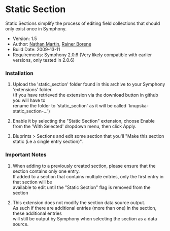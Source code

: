 Static Section
==============

Static Sections simplify the process of editing field collections that should only exist once in Symphony.

- Version: 1.5
- Author: [Nathan Martin](mailto:nathan@knupska.com), [Rainer Borene](mailto:rainerborene@gmail.com)
- Build Date: 2009-13-11
- Requirements: Symphony 2.0.6 (Very likely compatible with earlier versions, only tested in 2.0.6)

### Installation

1. Upload the 'static_section' folder found in this archive to your Symphony 'extensions' folder.  
   (If you have retrieved the extension via the download button in github you will have to  
   rename the folder to 'static_section' as it will be called 'knupska-static_section-...')  

2. Enable it by selecting the "Static Section" extension, choose Enable from the 'With Selected' dropdown menu, then click Apply.

3. Bluprints > Sections and edit some section that you'll "Make this section static (i.e a single entry section)".

### Important Notes

1. When adding to a previously created section, please ensure that the section contains only one entry.  
   If added to a section that contains multiple entries, only the first entry in that section will be  
   available to edit until the "Static Section" flag is removed from the section

2. This extension does not modify the section data source output.  
   As such if there are additional entries (more than one) in the section, these additional entries  
   will still be output by Symphony when selecting the section as a data source.
